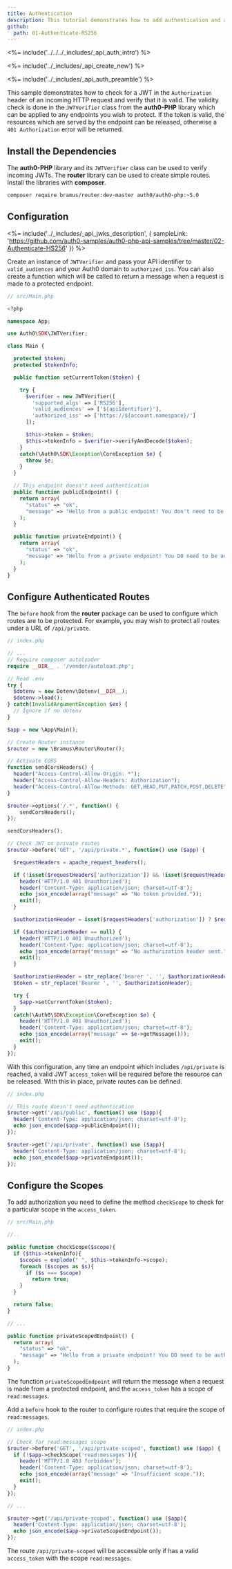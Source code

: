 ```yaml
---
title: Authentication
description: This tutorial demonstrates how to add authentication and authorization to a PHP API.
github:
  path: 01-Authenticate-RS256
---
```


<%= include('../../../_includes/_api_auth_intro') %>

<%= include('../_includes/_api_create_new') %>

<%= include('../_includes/_api_auth_preamble') %>

This sample demonstrates how to check for a JWT in the `Authorization` header of an incoming HTTP request and verify that it is valid. The validity check is done in the `JWTVerifier` class from the **auth0-PHP** library which can be applied to any endpoints you wish to protect. If the token is valid, the resources which are served by the endpoint can be released, otherwise a `401 Authorization` error will be returned.

## Install the Dependencies

The **auth0-PHP** library and its `JWTVerifier` class can be used to verify incoming JWTs. The **router** library can be used to create simple routes. Install the libraries with **composer**.

```bash
composer require bramus/router:dev-master auth0/auth0-php:~5.0
```

## Configuration

<%= include('../_includes/_api_jwks_description', { sampleLink: 'https://github.com/auth0-samples/auth0-php-api-samples/tree/master/02-Authenticate-HS256' }) %>

Create an instance of `JWTVerifier` and pass your API identifier to `valid_audiences` and your Auth0 domain to `authorized_iss`. You can also create a function which will be called to return a message when a request is made to a protected endpoint.

```php
// src/Main.php

<?php

namespace App;

use Auth0\SDK\JWTVerifier;

class Main {

  protected $token;
  protected $tokenInfo;

  public function setCurrentToken($token) {

    try {
      $verifier = new JWTVerifier([
        'supported_algs' => ['RS256'],
        'valid_audiences' => ['${apiIdentifier}'],
        'authorized_iss' => ['https://${account.namespace}/']
      ]);

      $this->token = $token;
      $this->tokenInfo = $verifier->verifyAndDecode($token);
    }
    catch(\Auth0\SDK\Exception\CoreException $e) {
      throw $e;
    }
  }

  // This endpoint doesn't need authentication
  public function publicEndpoint() {
    return array(
      "status" => "ok",
      "message" => "Hello from a public endpoint! You don't need to be authenticated to see this."
    );
  }

  public function privateEndpoint() {
    return array(
      "status" => "ok",
      "message" => "Hello from a private endpoint! You DO need to be authenticated to see this."
    );
  }
}
```

## Configure Authenticated Routes

The `before` hook from the **router** package can be used to configure which routes are to be protected. For example, you may wish to protect all routes under a URL of `/api/private`.

```php
// index.php

// ...
// Require composer autoloader
require __DIR__ . '/vendor/autoload.php';

// Read .env
try {
  $dotenv = new Dotenv\Dotenv(__DIR__);
  $dotenv->load();
} catch(InvalidArgumentException $ex) {
  // Ignore if no dotenv
}

$app = new \App\Main();

// Create Router instance
$router = new \Bramus\Router\Router();

// Activate CORS
function sendCorsHeaders() {
  header("Access-Control-Allow-Origin: *");
  header("Access-Control-Allow-Headers: Authorization");
  header("Access-Control-Allow-Methods: GET,HEAD,PUT,PATCH,POST,DELETE");
}

$router->options('/.*', function() {
    sendCorsHeaders();
});

sendCorsHeaders();

// Check JWT on private routes
$router->before('GET', '/api/private.*', function() use ($app) {

  $requestHeaders = apache_request_headers();

  if (!isset($requestHeaders['authorization']) && !isset($requestHeaders['Authorization'])) {
    header('HTTP/1.0 401 Unauthorized');
    header('Content-Type: application/json; charset=utf-8');
    echo json_encode(array("message" => "No token provided."));
    exit();
  }

  $authorizationHeader = isset($requestHeaders['authorization']) ? $requestHeaders['authorization'] : $requestHeaders['Authorization'];

  if ($authorizationHeader == null) {
    header('HTTP/1.0 401 Unauthorized');
    header('Content-Type: application/json; charset=utf-8');
    echo json_encode(array("message" => "No authorization header sent."));
    exit();
  }

  $authorizationHeader = str_replace('bearer ', '', $authorizationHeader);
  $token = str_replace('Bearer ', '', $authorizationHeader);

  try {
    $app->setCurrentToken($token);
  }
  catch(\Auth0\SDK\Exception\CoreException $e) {
    header('HTTP/1.0 401 Unauthorized');
    header('Content-Type: application/json; charset=utf-8');
    echo json_encode(array("message" => $e->getMessage()));
    exit();
  }
});
```

With this configuration, any time an endpoint which includes `/api/private` is reached, a valid JWT `access_token` will be required before the resource can be released. With this in place, private routes can be defined.

```php
// index.php

// This route doesn't need authentication
$router->get('/api/public', function() use ($app){
  header('Content-Type: application/json; charset=utf-8');
  echo json_encode($app->publicEndpoint());
});

$router->get('/api/private', function() use ($app){
  header('Content-Type: application/json; charset=utf-8');
  echo json_encode($app->privateEndpoint());
});
```

## Configure the Scopes

To add authorization you need to define the method `checkScope` to check for a particular scope in the `access_token`.

```php
// src/Main.php

//..

public function checkScope($scope){
  if ($this->tokenInfo){
    $scopes = explode(" ", $this->tokenInfo->scope);
    foreach ($scopes as $s){
      if ($s === $scope)
        return true;
    }
  }

  return false;
}

// ...

public function privateScopedEndpoint() {
  return array(
    "status" => "ok",
    "message" => "Hello from a private endpoint! You DO need to be authenticated and have a scope of read:messages to see this."
  );
}
```

The function `privateScopedEndpoint` will return the message when a request is made from a protected endpoint, and the `access_token` has a scope of `read:messages`.

Add a `before` hook to the router to configure routes that require the scope of `read:messages`.

```php
// index.php

// Check for read:messages scope
$router->before('GET', '/api/private-scoped', function() use ($app) {
  if (!$app->checkScope('read:messages')){
    header('HTTP/1.0 403 forbidden');
    header('Content-Type: application/json; charset=utf-8');
    echo json_encode(array("message" => "Insufficient scope."));
    exit();
  }
});

// ...

$router->get('/api/private-scoped', function() use ($app){
  header('Content-Type: application/json; charset=utf-8');
  echo json_encode($app->privateScopedEndpoint());
});
```

The route `/api/private-scoped` will be accessible only if has a valid `access_token` with the scope `read:messages`.
